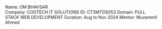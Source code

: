 Name: OM BHAVSAR <Br/>
Company: CODTECH IT SOLUTIONS
ID: CT3MTDS053
Domain: FULL STACK WEB DEVELOPMENT
Duration: Aug to Nov 2024
Mentor: Muzammil Ahmed
